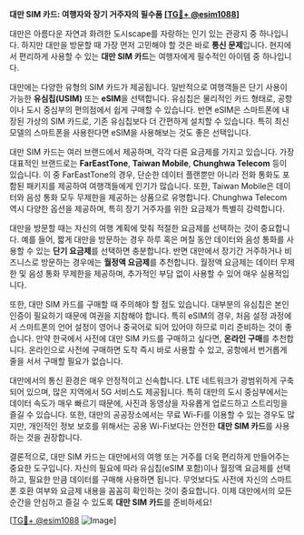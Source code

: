**대만 SIM 카드: 여행자와 장기 거주자의 필수품 [[TG💪+ @esim1088](https://t.me/s/esim1088)]**

대만은 아름다운 자연과 화려한 도시scape를 자랑하는 인기 있는 관광지 중 하나입니다. 하지만 대만을 방문할 때 가장 먼저 고민해야 할 것은 바로 **통신 문제**입니다. 현지에서 편리하게 사용할 수 있는 **대만 SIM 카드**는 여행자에게 필수적인 아이템 중 하나입니다.

대만에는 다양한 유형의 SIM 카드가 제공됩니다. 일반적으로 여행객들은 단기 사용이 가능한 **유심칩(USIM)** 또는 **eSIM**을 선택합니다. 유심칩은 물리적인 카드 형태로, 공항이나 도시 중심부의 편의점에서 쉽게 구매할 수 있습니다. 반면 eSIM은 스마트폰에 내장된 가상의 SIM 카드로, 기존 유심칩보다 더 간편하게 설치할 수 있습니다. 특히 최신 모델의 스마트폰을 사용한다면 eSIM을 사용해보는 것도 좋은 선택입니다.

대만 SIM 카드는 여러 브랜드에서 제공하며, 각각 다른 요금제를 가지고 있습니다. 가장 대표적인 브랜드로는 **FarEastTone**, **Taiwan Mobile**, **Chunghwa Telecom** 등이 있습니다. 이 중 FarEastTone의 경우, 단순한 데이터 플랜뿐만 아니라 전화 통화도 포함된 패키지를 제공하여 여행객들에게 인기가 많습니다. 또한, Taiwan Mobile은 데이터와 음성 통화 모두 무제한을 제공하는 상품으로 유명합니다. Chunghwa Telecom 역시 다양한 옵션을 제공하며, 특히 장기 거주자를 위한 요금제가 특별히 강력합니다.

대만을 방문할 때는 자신의 여행 계획에 맞춰 적절한 요금제를 선택하는 것이 중요합니다. 예를 들어, 짧게 대만을 방문하는 경우 하루 혹은 며칠 동안 데이터와 음성 통화를 사용할 수 있는 **단기 요금제**를 선택하면 충분합니다. 반면 대만에서 장기간 거주하거나 비즈니스로 방문하는 경우에는 **월정액 요금제**를 추천합니다. 월정액 요금제는 데이터 무제한 및 음성 통화 무제한을 제공하며, 추가적인 부담 없이 사용할 수 있어 매우 실용적입니다.

또한, 대만 SIM 카드를 구매할 때 주의해야 할 점도 있습니다. 대부분의 유심칩은 본인 인증이 필요하기 때문에 여권을 지참해야 합니다. 특히 eSIM의 경우, 처음 설정 과정에서 스마트폰의 언어 설정이 영어나 중국어로 되어 있어야 하므로 미리 준비하는 것이 좋습니다. 만약 한국에서 사전에 대만 SIM 카드를 구매하고 싶다면, **온라인 구매**를 추천합니다. 온라인으로 사전에 구매하면 도착 즉시 바로 사용할 수 있고, 공항에서 번거롭게 줄을 서서 구매할 필요가 없습니다.

대만에서의 통신 환경은 매우 안정적이고 신속합니다. LTE 네트워크가 광범위하게 구축되어 있으며, 많은 지역에서 5G 서비스도 제공됩니다. 특히 대만의 도시 중심부에서는 데이터 속도가 매우 빠르기 때문에, 사진과 동영상을 자유롭게 업로드하고 스트리밍을 즐길 수 있습니다. 또한, 대만의 공공장소에서는 무료 Wi-Fi를 이용할 수 있는 경우도 많지만, 개인적인 정보 보호를 위해서는 공용 Wi-Fi보다는 안전한 **대만 SIM 카드**를 사용하는 것을 권장합니다.

결론적으로, 대만 SIM 카드는 대만에서의 여행 또는 거주를 더욱 편리하게 만들어주는 중요한 도구입니다. 자신의 필요에 따라 유심칩(eSIM 포함)이나 월정액 요금제를 선택하고, 필요한 만큼 데이터를 구매해 사용하면 됩니다. 무엇보다도 사전에 자신의 스마트폰 호환 여부와 요금제 내용을 꼼꼼히 확인하는 것이 중요합니다. 이제 대만에서의 모든 순간을 안심하고 즐길 수 있도록 **대만 SIM 카드**를 준비하세요!

[[TG💪+ @esim1088](https://t.me/s/esim1088) ![Image](https://i.postimg.cc/Y0z9fWf4/image.png)]